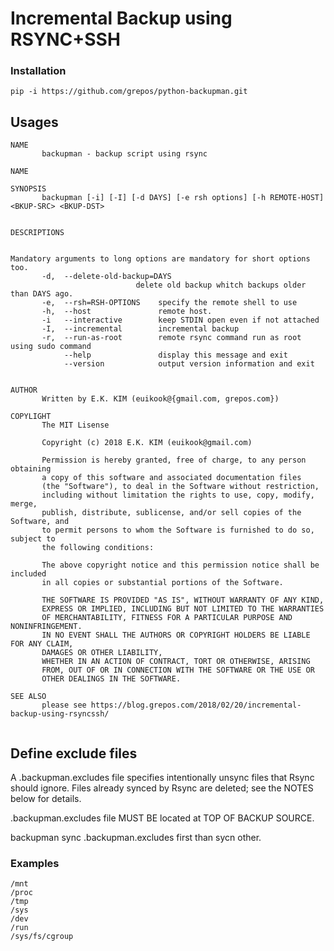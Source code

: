 # Incremental Backup using RSYNC+SSH

### Installation
```
pip -i https://github.com/grepos/python-backupman.git

```

## Usages

```
NAME
       backupman - backup script using rsync

NAME
   
SYNOPSIS
       backupman [-i] [-I] [-d DAYS] [-e rsh options] [-h REMOTE-HOST] <BKUP-SRC> <BKUP-DST> 


DESCRIPTIONS
       

Mandatory arguments to long options are mandatory for short options too.
       -d,  --delete-old-backup=DAYS
                            delete old backup whitch backups older than DAYS ago.
       -e,  --rsh=RSH-OPTIONS    specify the remote shell to use
       -h,  --host               remote host.
       -i   --interactive        keep STDIN open even if not attached
       -I,  --incremental        incremental backup
       -r,  --run-as-root        remote rsync command run as root using sudo command
            --help               display this message and exit
            --version            output version information and exit


AUTHOR
       Written by E.K. KIM (euikook@{gmail.com, grepos.com}) 

COPYLIGHT
       The MIT Lisense

       Copyright (c) 2018 E.K. KIM (euikook@gmail.com)

       Permission is hereby granted, free of charge, to any person obtaining 
       a copy of this software and associated documentation files 
       (the "Software"), to deal in the Software without restriction, 
       including without limitation the rights to use, copy, modify, merge, 
       publish, distribute, sublicense, and/or sell copies of the Software, and
       to permit persons to whom the Software is furnished to do so, subject to 
       the following conditions:

       The above copyright notice and this permission notice shall be included 
       in all copies or substantial portions of the Software.

       THE SOFTWARE IS PROVIDED "AS IS", WITHOUT WARRANTY OF ANY KIND, 
       EXPRESS OR IMPLIED, INCLUDING BUT NOT LIMITED TO THE WARRANTIES 
       OF MERCHANTABILITY, FITNESS FOR A PARTICULAR PURPOSE AND NONINFRINGEMENT. 
       IN NO EVENT SHALL THE AUTHORS OR COPYRIGHT HOLDERS BE LIABLE FOR ANY CLAIM, 
       DAMAGES OR OTHER LIABILITY,
       WHETHER IN AN ACTION OF CONTRACT, TORT OR OTHERWISE, ARISING
       FROM, OUT OF OR IN CONNECTION WITH THE SOFTWARE OR THE USE OR
       OTHER DEALINGS IN THE SOFTWARE.

SEE ALSO
       please see https://blog.grepos.com/2018/02/20/incremental-backup-using-rsyncssh/
        
```


## Define exclude files

A .backupman.excludes file specifies intentionally unsync files that Rsync should ignore.
Files already synced by Rsync are deleted; see the NOTES below for details.

.backupman.excludes file MUST BE located at TOP OF BACKUP SOURCE.

backupman sync .backupman.excludes first than sycn other.

### Examples

```
/mnt
/proc
/tmp
/sys
/dev
/run
/sys/fs/cgroup
```
